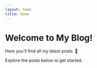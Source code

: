 ```yaml
---
layout: home
title: Home
---
```


# Welcome to My Blog!
Here you'll find all my latest posts. 🚀

Explore the posts below to get started.
